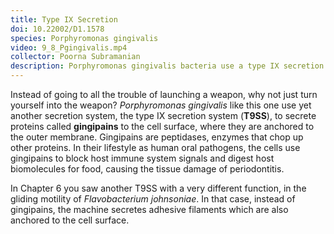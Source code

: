```yaml
---
title: Type IX Secretion
doi: 10.22002/D1.1578
species: Porphyromonas gingivalis
video: 9_8_Pgingivalis.mp4
collector: Poorna Subramanian
description: Porphyromonas gingivalis bacteria use a type IX secretion system to cover themselves in gingipains, which cause the host tissue damage of periodontitis
---
```


Instead of going to all the trouble of launching a weapon, why not just turn yourself into the weapon? *Porphyromonas gingivalis* like this one use yet another secretion system, the type IX secretion system (**T9SS**), to secrete proteins called **gingipains** to the cell surface, where they are anchored to the outer membrane. Gingipains are peptidases, enzymes that chop up other proteins. In their lifestyle as human oral pathogens, the cells use gingipains to block host immune system signals and digest host biomolecules for food, causing the tissue damage of periodontitis.

In Chapter 6 you saw another T9SS with a very different function, in the gliding motility of *Flavobacterium johnsoniae*. In that case, instead of gingipains, the machine secretes adhesive filaments which are also anchored to the cell surface.

